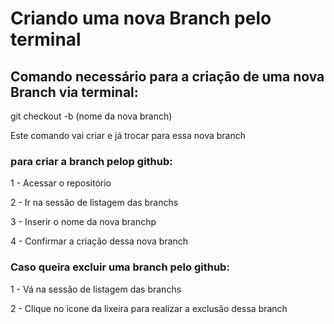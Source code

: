 # Criando uma nova Branch pelo terminal

## Comando necessário para a criação de uma nova Branch via terminal: 

git checkout -b (nome da nova branch)

Este comando vai criar e já trocar para essa nova branch

### para criar a branch pelop github:

1 - Acessar o repositório

2 - Ir na sessão de listagem das branchs

3 - Inserir o nome da nova branchp

4 - Confirmar a criação dessa nova branch

### Caso queira excluir uma branch pelo github:

1 - Vá na sessão de listagem das branchs

2 - Clique no icone da lixeira para realizar a exclusão dessa branch
